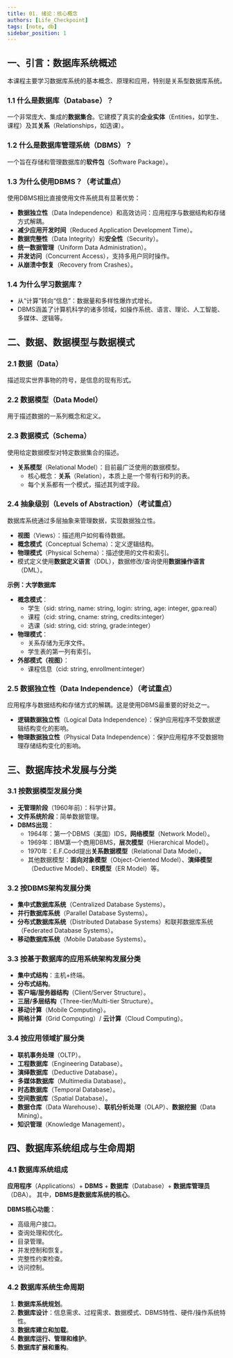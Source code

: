 ```yaml
---
title: 01. 绪论：核心概念
authors: [Life_Checkpoint]
tags: [note, db]
sidebar_position: 1
---
```

## 一、引言：数据库系统概述

本课程主要学习数据库系统的基本概念、原理和应用，特别是关系型数据库系统。

### 1.1 什么是数据库（Database）？
一个非常庞大、集成的**数据集合**。它建模了真实的**企业实体**（Entities，如学生、课程）及其**关系**（Relationships，如选课）。

### 1.2 什么是数据库管理系统（DBMS）？
一个旨在存储和管理数据库的**软件包**（Software Package）。

### 1.3 为什么使用DBMS？（**考试重点**）
使用DBMS相比直接使用文件系统具有显著优势：
*   **数据独立性**（Data Independence）和高效访问：应用程序与数据结构和存储方式解耦。
*   **减少应用开发时间**（Reduced Application Development Time）。
*   **数据完整性**（Data Integrity）和**安全性**（Security）。
*   **统一数据管理**（Uniform Data Administration）。
*   **并发访问**（Concurrent Access），支持多用户同时操作。
*   **从崩溃中恢复**（Recovery from Crashes）。

### 1.4 为什么学习数据库？
*   从“计算”转向“信息”：数据量和多样性爆炸式增长。
*   DBMS涵盖了计算机科学的诸多领域，如操作系统、语言、理论、人工智能、多媒体、逻辑等。

## 二、数据、数据模型与数据模式

### 2.1 数据（Data）
描述现实世界事物的符号，是信息的现有形式。

### 2.2 数据模型（Data Model）
用于描述数据的一系列概念和定义。

### 2.3 数据模式（Schema）
使用给定数据模型对特定数据集合的描述。
*   **关系模型**（Relational Model）：目前最广泛使用的数据模型。
    *   核心概念：**关系**（Relation），本质上是一个带有行和列的表。
    *   每个关系都有一个模式，描述其列或字段。

### 2.4 抽象级别（Levels of Abstraction）（**考试重点**）
数据库系统通过多层抽象来管理数据，实现数据独立性。
*   **视图**（Views）：描述用户如何看待数据。
*   **概念模式**（Conceptual Schema）：定义逻辑结构。
*   **物理模式**（Physical Schema）：描述使用的文件和索引。
*   模式定义使用**数据定义语言**（DDL），数据修改/查询使用**数据操作语言**（DML）。

**示例：大学数据库**
*   **概念模式**：
    *   学生（sid: string, name: string, login: string, age: integer, gpa:real）
    *   课程（cid: string, cname: string, credits:integer）
    *   选课（sid: string, cid: string, grade:integer）
*   **物理模式**：
    *   关系存储为无序文件。
    *   学生表的第一列有索引。
*   **外部模式（视图）**：
    *   课程信息（cid: string, enrollment:integer）

### 2.5 数据独立性（Data Independence）（**考试重点**）
应用程序与数据结构和存储方式的解耦。这是使用DBMS最重要的好处之一。
*   **逻辑数据独立性**（Logical Data Independence）：保护应用程序不受数据逻辑结构变化的影响。
*   **物理数据独立性**（Physical Data Independence）：保护应用程序不受数据物理存储结构变化的影响。

## 三、数据库技术发展与分类

### 3.1 按数据模型发展分类
*   **无管理阶段**（1960年前）：科学计算。
*   **文件系统阶段**：简单数据管理。
*   **DBMS出现**：
    *   1964年：第一个DBMS（美国）IDS，**网络模型**（Network Model）。
    *   1969年：IBM第一个商用DBMS，**层次模型**（Hierarchical Model）。
    *   1970年：E.F.Codd提出**关系数据模型**（Relational Data Model）。
    *   其他数据模型：**面向对象模型**（Object-Oriented Model）、**演绎模型**（Deductive Model）、**ER模型**（ER Model）等。

### 3.2 按DBMS架构发展分类
*   **集中式数据库系统**（Centralized Database Systems）。
*   **并行数据库系统**（Parallel Database Systems）。
*   **分布式数据库系统**（Distributed Database Systems）和联邦数据库系统（Federated Database Systems）。
*   **移动数据库系统**（Mobile Database Systems）。

### 3.3 按基于数据库的应用系统架构发展分类
*   **集中式结构**：主机+终端。
*   **分布式结构**。
*   **客户端/服务器结构**（Client/Server Structure）。
*   **三层/多层结构**（Three-tier/Multi-tier Structure）。
*   **移动计算**（Mobile Computing）。
*   **网格计算**（Grid Computing）/ **云计算**（Cloud Computing）。

### 3.4 按应用领域扩展分类
*   **联机事务处理**（OLTP）。
*   **工程数据库**（Engineering Database）。
*   **演绎数据库**（Deductive Database）。
*   **多媒体数据库**（Multimedia Database）。
*   **时态数据库**（Temporal Database）。
*   **空间数据库**（Spatial Database）。
*   **数据仓库**（Data Warehouse）、**联机分析处理**（OLAP）、**数据挖掘**（Data Mining）。
*   **知识管理**（Knowledge Management）。

## 四、数据库系统组成与生命周期

### 4.1 数据库系统组成
**应用程序**（Applications）+ **DBMS** + **数据库**（Database）+ **数据库管理员**（DBA）。
其中，**DBMS是数据库系统的核心**。

**DBMS核心功能**：
*   高级用户接口。
*   查询处理和优化。
*   目录管理。
*   并发控制和恢复。
*   完整性约束检查。
*   访问控制。

### 4.2 数据库系统生命周期
1.  **数据库系统规划**。
2.  **数据库设计**：信息需求、过程需求、数据模式、DBMS特性、硬件/操作系统特性。
3.  **数据库建立和加载**。
4.  **数据库运行、管理和维护**。
5.  **数据库扩展和重构**。